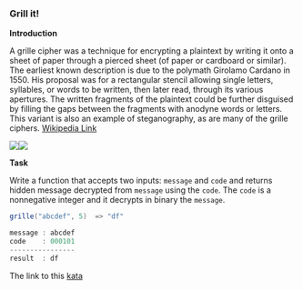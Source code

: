 ### Grill it!

**Introduction** 

A grille cipher was a technique for encrypting a plaintext by writing it onto a sheet of paper through a pierced sheet (of paper or cardboard or similar). The earliest known description is due to the polymath Girolamo Cardano in 1550. His proposal was for a rectangular stencil allowing single letters, syllables, or words to be written, then later read, through its various apertures. The written fragments of the plaintext could be further disguised by filling the gaps between the fragments with anodyne words or letters. This variant is also an example of steganography, as are many of the grille ciphers. [Wikipedia Link](https://en.wikipedia.org/wiki/Grille_(cryptography))

![](https://upload.wikimedia.org/wikipedia/commons/8/8a/Tangiers1.png)![](https://upload.wikimedia.org/wikipedia/commons/b/b9/Tangiers2.png) 

**Task**  

Write a function that accepts two inputs: `message` and `code` and returns hidden message decrypted from `message` using the `code`.
The `code` is a nonnegative integer and it decrypts in binary the `message`.
```java
grille("abcdef", 5)  => "df"

message : abcdef
code    : 000101
----------------
result  : df
```
The link to this [kata](https://www.codewars.com/kata/grill-it/java)
